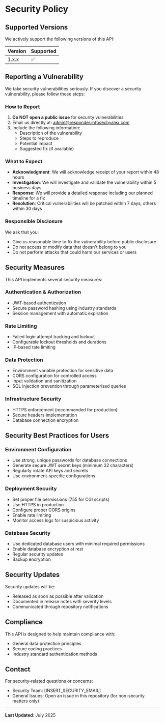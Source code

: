 # Security Policy

## Supported Versions

We actively support the following versions of this API:

| Version | Supported          |
| ------- | ------------------ |
| 1.x.x   | :white_check_mark: |

## Reporting a Vulnerability

We take security vulnerabilities seriously. If you discover a security vulnerability, please follow these steps:

### How to Report

1. **Do NOT open a public issue** for security vulnerabilities
2. Email us directly at: admin@responder.infosecbyalex.com
3. Include the following information:
   - Description of the vulnerability
   - Steps to reproduce
   - Potential impact
   - Suggested fix (if available)

### What to Expect

- **Acknowledgment**: We will acknowledge receipt of your report within 48 hours
- **Investigation**: We will investigate and validate the vulnerability within 5 business days
- **Response**: We will provide a detailed response including our planned timeline for a fix
- **Resolution**: Critical vulnerabilities will be patched within 7 days, others within 30 days

### Responsible Disclosure

We ask that you:
- Give us reasonable time to fix the vulnerability before public disclosure
- Do not access or modify data that doesn't belong to you
- Do not perform attacks that could harm our services or users

## Security Measures

This API implements several security measures:

### Authentication & Authorization
- JWT-based authentication
- Secure password hashing using industry standards
- Session management with automatic expiration

### Rate Limiting
- Failed login attempt tracking and lockout
- Configurable lockout thresholds and durations
- IP-based rate limiting

### Data Protection
- Environment variable protection for sensitive data
- CORS configuration for controlled access
- Input validation and sanitization
- SQL injection prevention through parameterized queries

### Infrastructure Security
- HTTPS enforcement (recommended for production)
- Secure headers implementation
- Database connection encryption

## Security Best Practices for Users

### Environment Configuration
- Use strong, unique passwords for database connections
- Generate secure JWT secret keys (minimum 32 characters)
- Regularly rotate API keys and secrets
- Use environment-specific configurations

### Deployment Security
- Set proper file permissions (755 for CGI scripts)
- Use HTTPS in production
- Configure proper CORS origins
- Enable rate limiting
- Monitor access logs for suspicious activity

### Database Security
- Use dedicated database users with minimal required permissions
- Enable database encryption at rest
- Regular security updates
- Backup encryption

## Security Updates

Security updates will be:
- Released as soon as possible after validation
- Documented in release notes with severity levels
- Communicated through repository notifications

## Compliance

This API is designed to help maintain compliance with:
- General data protection principles
- Secure coding practices
- Industry standard authentication methods

## Contact

For security-related questions or concerns:
- Security Team: [INSERT_SECURITY_EMAIL]
- General Issues: Open an issue in this repository (for non-security matters only)

---

**Last Updated**: July 2025

